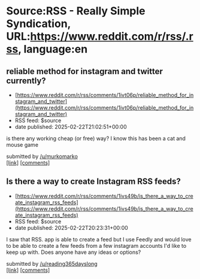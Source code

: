 # Source:RSS - Really Simple Syndication, URL:https://www.reddit.com/r/rss/.rss, language:en

## reliable method for instagram and twitter currently?
 - [https://www.reddit.com/r/rss/comments/1ivt06p/reliable_method_for_instagram_and_twitter](https://www.reddit.com/r/rss/comments/1ivt06p/reliable_method_for_instagram_and_twitter)
 - RSS feed: $source
 - date published: 2025-02-22T21:02:51+00:00

<!-- SC_OFF --><div class="md"><p>is there any working cheap (or free) way? I know this has been a cat and mouse game</p> </div><!-- SC_ON --> &#32; submitted by &#32; <a href="https://www.reddit.com/user/murkomarko"> /u/murkomarko </a> <br/> <span><a href="https://www.reddit.com/r/rss/comments/1ivt06p/reliable_method_for_instagram_and_twitter/">[link]</a></span> &#32; <span><a href="https://www.reddit.com/r/rss/comments/1ivt06p/reliable_method_for_instagram_and_twitter/">[comments]</a></span>

## Is there a way to create Instagram RSS feeds?
 - [https://www.reddit.com/r/rss/comments/1ivs49b/is_there_a_way_to_create_instagram_rss_feeds](https://www.reddit.com/r/rss/comments/1ivs49b/is_there_a_way_to_create_instagram_rss_feeds)
 - RSS feed: $source
 - date published: 2025-02-22T20:23:31+00:00

<!-- SC_OFF --><div class="md"><p>I saw that RSS. app is able to create a feed but I use Feedly and would love to be able to create a few feeds from a few instagram accounts I&#39;d like to keep up with. Does anyone have any ideas or options?</p> </div><!-- SC_ON --> &#32; submitted by &#32; <a href="https://www.reddit.com/user/reading365dayslong"> /u/reading365dayslong </a> <br/> <span><a href="https://www.reddit.com/r/rss/comments/1ivs49b/is_there_a_way_to_create_instagram_rss_feeds/">[link]</a></span> &#32; <span><a href="https://www.reddit.com/r/rss/comments/1ivs49b/is_there_a_way_to_create_instagram_rss_feeds/">[comments]</a></span>

